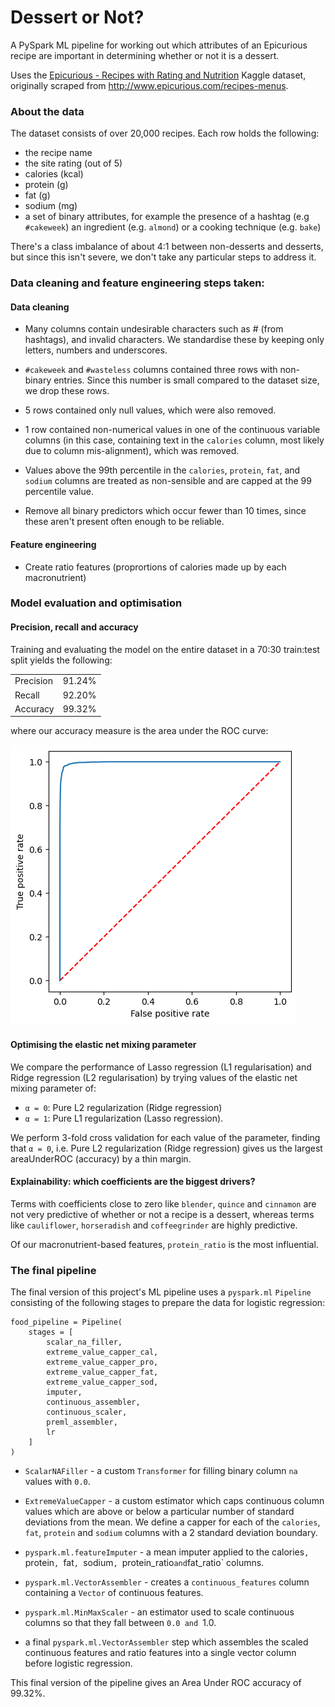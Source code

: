 # Dessert or Not?
A PySpark ML pipeline for working out which attributes of an Epicurious recipe are important in determining whether or not it is a dessert.

Uses the [Epicurious - Recipes with Rating and Nutrition](https://www.kaggle.com/datasets/hugodarwood/epirecipes) Kaggle dataset, originally scraped from http://www.epicurious.com/recipes-menus.

### About the data

The dataset consists of over 20,000 recipes. Each row holds the following:
- the recipe name
- the site rating (out of 5)
- calories (kcal)
- protein (g)
- fat (g)
- sodium (mg)
- a set of binary attributes, for example the presence of a hashtag (e.g `#cakeweek`) an ingredient (e.g. `almond`) or a cooking technique (e.g. `bake`)

There's a class imbalance of about 4:1 between non-desserts and desserts, but since this isn't severe, we don't take any particular steps to address it.

### Data cleaning and feature engineering steps taken:

#### Data cleaning

- Many columns contain undesirable characters such as # (from hashtags), and invalid characters. We standardise these by keeping only letters, numbers and underscores.

- `#cakeweek` and `#wasteless` columns contained three rows with non-binary entries. Since this number is small compared to the dataset size, we drop these rows.

- 5 rows contained only null values, which were also removed.

- 1 row contained non-numerical values in one of the continuous variable columns (in this case, containing text in the `calories` column, most likely due to column mis-alignment), which was removed.

- Values above the 99th percentile in the `calories`, `protein`, `fat`, and `sodium` columns are treated as non-sensible and are capped at the 99 percentile value.

- Remove all binary predictors which occur fewer than 10 times, since these aren't present often enough to be reliable.

#### Feature engineering

- Create ratio features (proprortions of calories made up by each macronutrient)

### Model evaluation and optimisation

#### Precision, recall and accuracy

Training and evaluating the model on the entire dataset in a 70:30 train:test split yields the following:

|           |        |
|-----------|--------|
| Precision | 91.24% |
| Recall    | 92.20% |
| Accuracy  | 99.32% |

where our accuracy measure is the area under the ROC curve:

<img src="./images/roc-curve.png" alt="ROC curve">

#### Optimising the elastic net mixing parameter
We compare the performance of Lasso regression (L1 regularisation) and Ridge regression (L2 regularisation) by trying values of the elastic net mixing parameter of:
- `α = 0`: Pure L2 regularization (Ridge regression)
- `α = 1`: Pure L1 regularization (Lasso regression).

We perform 3-fold cross validation for each value of the parameter, finding that `α = 0`, i.e. Pure L2 regularization (Ridge regression) gives us the largest areaUnderROC (accuracy) by a thin margin. 

#### Explainability: which coefficients are the biggest drivers?

Terms with coefficients close to zero like `blender`, `quince` and `cinnamon` are not very predictive of whether or not a recipe is a dessert, whereas terms like `cauliflower`, `horseradish` and `coffeegrinder` are highly predictive. 

Of our macronutrient-based features, `protein_ratio` is the most influential.

### The final pipeline
The final version of this project's ML pipeline uses a `pyspark.ml` `Pipeline` consisting of the following stages to prepare the data for logistic regression:

```
food_pipeline = Pipeline(
    stages = [
        scalar_na_filler,
        extreme_value_capper_cal,
        extreme_value_capper_pro,
        extreme_value_capper_fat,
        extreme_value_capper_sod,
        imputer,
        continuous_assembler,
        continuous_scaler,
        preml_assembler,
        lr
    ]
)
```

- `ScalarNAFiller` - a custom `Transformer` for filling binary column `na` values with `0.0`. 

- `ExtremeValueCapper` - a custom estimator which caps continuous column values which are above or below a particular number of standard deviations from the mean. We define a capper for each of the `calories`, `fat`, `protein` and `sodium` columns with a 2 standard deviation boundary.

- `pyspark.ml.featureImputer` - a mean imputer applied to the calories`, `protein`, `fat`, `sodium`, `protein_ratio` and `fat_ratio` columns.

- `pyspark.ml.VectorAssembler` - creates a `continuous_features` column containing a `Vector` of continuous features.

- `pyspark.ml.MinMaxScaler` - an estimator used to scale continuous columns so that they fall between `0.0 and `1.0.

- a final `pyspark.ml.VectorAssembler` step which assembles the scaled continuous features and ratio features into a single vector column before logistic regression.

This final version of the pipeline gives an Area Under ROC accuracy of 99.32%.